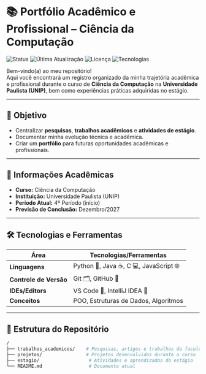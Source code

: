 # 📚 Portfólio Acadêmico e Profissional – Ciência da Computação

![Status](https://img.shields.io/badge/Status-Em%20Desenvolvimento-yellow)
![Última Atualização](https://img.shields.io/badge/Última%20Atualização-Agosto%202025-blue)
![Licença](https://img.shields.io/badge/Licença-MIT-green)
![Tecnologias](https://img.shields.io/badge/Tecnologias-Python%20|%20Java%20|%20C%20|%20JavaScript-orange)

Bem-vindo(a) ao meu repositório!  
Aqui você encontrará um registro organizado da minha trajetória acadêmica e profissional durante o curso de **Ciência da Computação** na **Universidade Paulista (UNIP)**, bem como experiências práticas adquiridas no estágio.  

---

## 🎯 Objetivo
- Centralizar **pesquisas**, **trabalhos acadêmicos** e **atividades de estágio**.
- Documentar minha evolução técnica e acadêmica.
- Criar um **portfólio** para futuras oportunidades acadêmicas e profissionais.

---

## 🏫 Informações Acadêmicas
- **Curso:** Ciência da Computação  
- **Instituição:** Universidade Paulista (UNIP)  
- **Período Atual:** 4º Período (início)  
- **Previsão de Conclusão:** Dezembro/2027  

---

## 🛠 Tecnologias e Ferramentas

| Área               | Tecnologias/Ferramentas |
|--------------------|--------------------------|
| **Linguagens**     | Python 🐍, Java ☕, C 💻, JavaScript 🌐 |
| **Controle de Versão** | Git 🗂, GitHub 🐙 |
| **IDEs/Editors**   | VS Code 📝, IntelliJ IDEA 🚀 |
| **Conceitos**      | POO, Estruturas de Dados, Algoritmos |

---

## 📂 Estrutura do Repositório
```bash
/
├── trabalhos_academicos/    # Pesquisas, artigos e trabalhos da faculdade
├── projetos/                # Projetos desenvolvidos durante o curso
├── estagio/                  # Atividades e aprendizados do estágio
└── README.md                 # Documento atual
